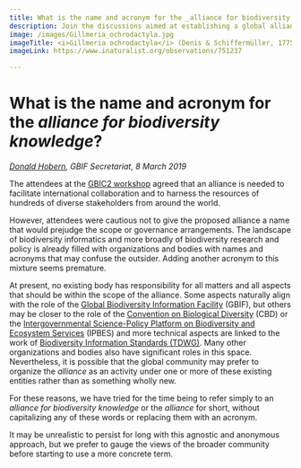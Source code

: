 ```yaml
---
title: What is the name and acronym for the _alliance for biodiversity knowledge_?
description: Join the discussions aimed at establishing a global alliance for biodiversity knowledge
image: /images/Gillmeria_ochrodactyla.jpg
imageTitle: <i>Gillmeria ochrodactyla</i> (Denis & Schiffermüller, 1775), on <i>Tanacetum vulgare</i> L., Søborg, Denmark, 23 June 2014. Photo by Donald Hobern CC BY 4.0.
imageLink: https://www.inaturalist.org/observations/751237

---
```

# What is the name and acronym for the _alliance for biodiversity knowledge_?
_[Donald Hobern](mailto:dhobern@gbif.org), GBIF Secretariat, 8 March 2019_

The attendees at the [GBIC2 workshop](https://www.biodiversityinformatics.org/en/gbic2/2018-conference/) agreed that an alliance is needed to facilitate international collaboration and to harness the resources of hundreds of diverse stakeholders from around the world.

However, attendees were cautious not to give the proposed alliance a name that would prejudge the scope or governance arrangements. The landscape of biodiversity informatics and more broadly of biodiversity research and policy is already filled with organizations and bodies with names and acronyms that may confuse the outsider. Adding another acronym to this mixture seems premature.

At present, no existing body has responsibility for all matters and all aspects that should be within the scope of the alliance. Some aspects naturally align with the role of the [Global Biodiversity Information Facility](https://gbif.org/) (GBIF), but others may be closer to the role of the [Convention on Biological Diversity](https://cbd.int/) (CBD) or the [Intergovernmental Science-Policy Platform on Biodiversity and Ecosystem Services](https://www.ipbes.net/) (IPBES) and more technical aspects are linked to the work of [Biodiversity Information Standards (TDWG)](https://tdwg.org/). Many other organizations and bodies also have significant roles in this space. Nevertheless, it is possible that the global community may prefer to organize the _alliance_ as an activity under one or more of these existing entities rather than as something wholly new.

For these reasons, we have tried for the time being to refer simply to an _alliance for biodiversity knowledge_ or the _alliance_ for short, without capitalizing any of these words or replacing them with an acronym.

It may be unrealistic to persist for long with this agnostic and anonymous approach, but we prefer to gauge the views of the broader community before starting to use a more concrete term.
